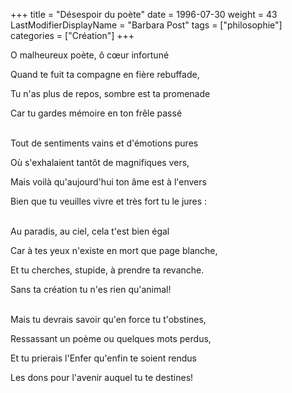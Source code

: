 +++
title = "Désespoir du poète"
date = 1996-07-30
weight = 43
LastModifierDisplayName = "Barbara Post"
tags = ["philosophie"]
categories = ["Création"]
+++

O malheureux poète, ô cœur infortuné

Quand te fuit ta compagne en fière rebuffade,

Tu n'as plus de repos, sombre est ta promenade

Car tu gardes mémoire en ton frêle passé

 \
Tout de sentiments vains et d'émotions pures

Où s'exhalaient tantôt de magnifiques vers,

Mais voilà qu'aujourd'hui ton âme est à l'envers

Bien que tu veuilles vivre et très fort tu le jures :

 \
Au paradis, au ciel, cela t'est bien égal

Car à tes yeux n'existe en mort que page blanche,

Et tu cherches, stupide, à prendre ta revanche.

Sans ta création tu n'es rien qu'animal!

 \
Mais tu devrais savoir qu'en force tu t'obstines,

Ressassant un poème ou quelques mots perdus,

Et tu prierais l'Enfer qu'enfin te soient rendus

Les dons pour l'avenir auquel tu te destines!
